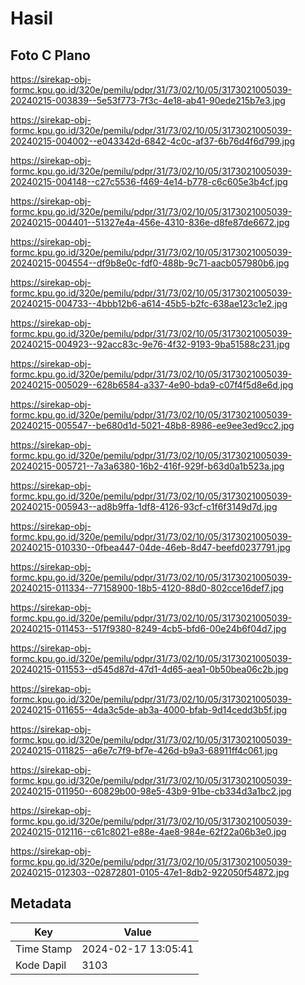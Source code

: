 # Hasil

## Foto C Plano

https://sirekap-obj-formc.kpu.go.id/320e/pemilu/pdpr/31/73/02/10/05/3173021005039-20240215-003839--5e53f773-7f3c-4e18-ab41-90ede215b7e3.jpg

https://sirekap-obj-formc.kpu.go.id/320e/pemilu/pdpr/31/73/02/10/05/3173021005039-20240215-004002--e043342d-6842-4c0c-af37-6b76d4f6d799.jpg

https://sirekap-obj-formc.kpu.go.id/320e/pemilu/pdpr/31/73/02/10/05/3173021005039-20240215-004148--c27c5536-f469-4e14-b778-c6c605e3b4cf.jpg

https://sirekap-obj-formc.kpu.go.id/320e/pemilu/pdpr/31/73/02/10/05/3173021005039-20240215-004401--51327e4a-456e-4310-836e-d8fe87de6672.jpg

https://sirekap-obj-formc.kpu.go.id/320e/pemilu/pdpr/31/73/02/10/05/3173021005039-20240215-004554--df9b8e0c-fdf0-488b-9c71-aacb057980b6.jpg

https://sirekap-obj-formc.kpu.go.id/320e/pemilu/pdpr/31/73/02/10/05/3173021005039-20240215-004733--4bbb12b6-a614-45b5-b2fc-638ae123c1e2.jpg

https://sirekap-obj-formc.kpu.go.id/320e/pemilu/pdpr/31/73/02/10/05/3173021005039-20240215-004923--92acc83c-9e76-4f32-9193-9ba51588c231.jpg

https://sirekap-obj-formc.kpu.go.id/320e/pemilu/pdpr/31/73/02/10/05/3173021005039-20240215-005029--628b6584-a337-4e90-bda9-c07f4f5d8e6d.jpg

https://sirekap-obj-formc.kpu.go.id/320e/pemilu/pdpr/31/73/02/10/05/3173021005039-20240215-005547--be680d1d-5021-48b8-8986-ee9ee3ed9cc2.jpg

https://sirekap-obj-formc.kpu.go.id/320e/pemilu/pdpr/31/73/02/10/05/3173021005039-20240215-005721--7a3a6380-16b2-416f-929f-b63d0a1b523a.jpg

https://sirekap-obj-formc.kpu.go.id/320e/pemilu/pdpr/31/73/02/10/05/3173021005039-20240215-005943--ad8b9ffa-1df8-4126-93cf-c1f6f3149d7d.jpg

https://sirekap-obj-formc.kpu.go.id/320e/pemilu/pdpr/31/73/02/10/05/3173021005039-20240215-010330--0fbea447-04de-46eb-8d47-beefd0237791.jpg

https://sirekap-obj-formc.kpu.go.id/320e/pemilu/pdpr/31/73/02/10/05/3173021005039-20240215-011334--77158900-18b5-4120-88d0-802cce16def7.jpg

https://sirekap-obj-formc.kpu.go.id/320e/pemilu/pdpr/31/73/02/10/05/3173021005039-20240215-011453--517f9380-8249-4cb5-bfd6-00e24b6f04d7.jpg

https://sirekap-obj-formc.kpu.go.id/320e/pemilu/pdpr/31/73/02/10/05/3173021005039-20240215-011553--d545d87d-47d1-4d65-aea1-0b50bea06c2b.jpg

https://sirekap-obj-formc.kpu.go.id/320e/pemilu/pdpr/31/73/02/10/05/3173021005039-20240215-011655--4da3c5de-ab3a-4000-bfab-9d14cedd3b5f.jpg

https://sirekap-obj-formc.kpu.go.id/320e/pemilu/pdpr/31/73/02/10/05/3173021005039-20240215-011825--a6e7c7f9-bf7e-426d-b9a3-68911ff4c061.jpg

https://sirekap-obj-formc.kpu.go.id/320e/pemilu/pdpr/31/73/02/10/05/3173021005039-20240215-011950--60829b00-98e5-43b9-91be-cb334d3a1bc2.jpg

https://sirekap-obj-formc.kpu.go.id/320e/pemilu/pdpr/31/73/02/10/05/3173021005039-20240215-012116--c61c8021-e88e-4ae8-984e-62f22a06b3e0.jpg

https://sirekap-obj-formc.kpu.go.id/320e/pemilu/pdpr/31/73/02/10/05/3173021005039-20240215-012303--02872801-0105-47e1-8db2-922050f54872.jpg


## Metadata

| Key        | Value               |
| ---------- | ------------------- |
| Time Stamp | 2024-02-17 13:05:41 |
| Kode Dapil | 3103                |



